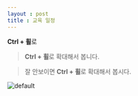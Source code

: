 ```yaml
---
layout : post
title : 교육 일정
---
```


**Ctrl + 휠**로 

> **Ctrl + 휠**로 확대해서 봅니다.

> 잘 안보이면 **Ctrl + 휠**로 확대해서 봅시다.

![default](https://user-images.githubusercontent.com/16302604/43303602-677296ea-91ab-11e8-8b41-f85c123c6f04.jpg)


